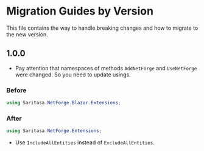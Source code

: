 # Migration Guides by Version

This file contains the way to handle breaking changes and how to migrate to the new version.

## 1.0.0

- Pay attention that namespaces of methods `AddNetForge` and `UseNetForge` were changed. 
So you need to update usings.

### Before

```csharp
using Saritasa.NetForge.Blazor.Extensions;
```

### After

```csharp
using Saritasa.NetForge.Extensions;
```

- Use `IncludeAllEntities` instead of `ExcludeAllEntities`.